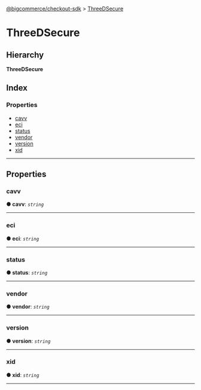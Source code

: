 [@bigcommerce/checkout-sdk](../README.md) > [ThreeDSecure](../interfaces/threedsecure.md)

# ThreeDSecure

## Hierarchy

**ThreeDSecure**

## Index

### Properties

* [cavv](threedsecure.md#cavv)
* [eci](threedsecure.md#eci)
* [status](threedsecure.md#status)
* [vendor](threedsecure.md#vendor)
* [version](threedsecure.md#version)
* [xid](threedsecure.md#xid)

---

## Properties

<a id="cavv"></a>

###  cavv

**● cavv**: *`string`*

___
<a id="eci"></a>

###  eci

**● eci**: *`string`*

___
<a id="status"></a>

###  status

**● status**: *`string`*

___
<a id="vendor"></a>

###  vendor

**● vendor**: *`string`*

___
<a id="version"></a>

###  version

**● version**: *`string`*

___
<a id="xid"></a>

###  xid

**● xid**: *`string`*

___

